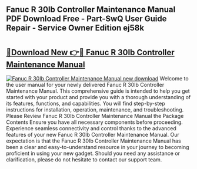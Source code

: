 ## Fanuc R 30Ib Controller Maintenance Manual PDF Download Free - Part-SwQ User Guide Repair - Service Owner Edition ej58k

# <h2><a href="http://bc45827.oget.top/?id=Fanuc+R+30Ib+Controller+Maintenance+Manual">🔗Download New 👉🔴 Fanuc R 30Ib Controller Maintenance Manual</a></h2>

[![Fanuc R 30Ib Controller Maintenance Manual new download](https://i.imgur.com/5g1atiW.png)](http://bc45827.oget.top/?id=Fanuc+R+30Ib+Controller+Maintenance+Manual)
Welcome to the user manual for your newly delivered Fanuc R 30Ib Controller Maintenance Manual. This comprehensive guide is intended to help you get started with your product and provide you with a thorough understanding of its features, functions, and capabilities. You will find step-by-step instructions for installation, operation, maintenance, and troubleshooting. Please Review Fanuc R 30Ib Controller Maintenance Manual the Package Contents Ensure you have all necessary components before proceeding. Experience seamless connectivity and control thanks to the advanced features of your new Fanuc R 30Ib Controller Maintenance Manual. Our expectation is that the Fanuc R 30Ib Controller Maintenance Manual has been a clear and easy-to-understand resource in your journey to becoming proficient in using your new gadget. Should you need any assistance or clarification, please do not hesitate to contact our support team.
